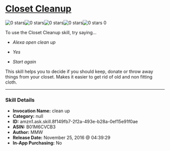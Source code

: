 # [Closet Cleanup](http://alexa.amazon.com/#skills/amzn1.ask.skill.8f149fb7-2f2a-493e-b28a-0ef15e91f0ae)
![0 stars](../../images/ic_star_border_black_18dp_1x.png)![0 stars](../../images/ic_star_border_black_18dp_1x.png)![0 stars](../../images/ic_star_border_black_18dp_1x.png)![0 stars](../../images/ic_star_border_black_18dp_1x.png)![0 stars](../../images/ic_star_border_black_18dp_1x.png) 0

To use the Closet Cleanup skill, try saying...

* *Alexa open clean up*

* *Yes*

* *Start again*

This skill helps you to decide if you should keep, donate or throw away things from your closet. Makes it easier to get rid of old and non fitting cloth.

***

### Skill Details

* **Invocation Name:** clean up
* **Category:** null
* **ID:** amzn1.ask.skill.8f149fb7-2f2a-493e-b28a-0ef15e91f0ae
* **ASIN:** B01M6CVCB3
* **Author:** MMW
* **Release Date:** November 25, 2016 @ 04:39:29
* **In-App Purchasing:** No
